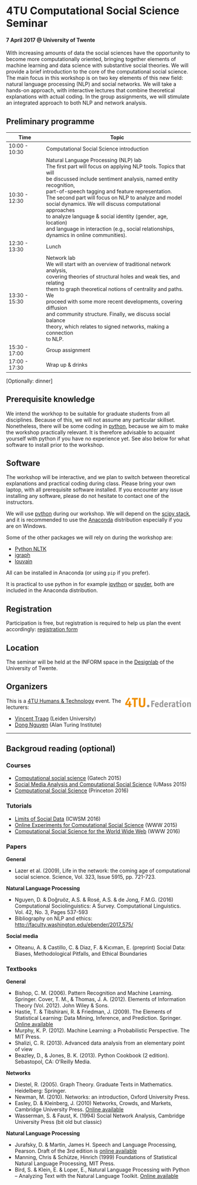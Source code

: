 4TU Computational Social Science Seminar 
=========================================
#### 7 April 2017 @ University of Twente


With increasing amounts of data the social sciences have the opportunity to become more computationally oriented, bringing together elements of machine learning and data science with substantive social theories. We will provide a brief introduction to the core of the computational social science. The main focus in this workshop is on two key elements of this new field: natural language processing (NLP) and social networks. We will take a hands-on approach, with interactive lectures that combine theoretical explanations with actual coding. In the group assignments, we will stimulate an integrated approach to both NLP and network analysis.


Preliminary programme
---------------------

| Time  | Topic |
| ------------- | ------------- |
| 10:00 - 10:30 | Computational Social Science introduction   |
| 10:30 - 12:30 | Natural Language Processing (NLP) lab  <br> The first part will focus on applying NLP tools. Topics that will <br>be discussed include sentiment analysis, named entity recognition, <br>part-of-speech tagging and feature representation.<br> The second part will focus on NLP to analyze and model <br>social dynamics. We will discuss computational approaches <br>to analyze language & social identity (gender, age, location) <br>and language in interaction (e.g., social relationships,<br> dynamics in online communities). |
| 12:30 - 13:30 | Lunch  |                                   
| 13:30 - 15:30 | Network lab <br> We will start with an overview of traditional network analysis, <br>  covering theories of structural holes and weak ties, and relating <br> them to graph theoretical notions of centrality and paths. We <br> proceed with some more recent developments, covering diffusion <br> and community structure. Finally, we discuss social balance <br> theory, which relates to signed networks, making a connection <br> to NLP.   |                               
| 15:30 - 17:00 | Group assignment |                          
| 17:00 - 17:30 | Wrap up & drinks  |                        

[Optionally: dinner]

Prerequisite knowledge
----------------------

We intend the workhop to be suitable for graduate students from all disciplines. Because of this, we will not assume any particular skillset. Nonetheless, there will be some coding in [python](https://www.python.org/), because we aim to make the workshop practically relevant. It is therefore advisable to acquaint yourself with python if you have no experience yet. See also below for what software to install prior to the workshop.

Software
--------

The workshop will be interactive, and we plan to switch between theoretical explanations and practical coding during class. Please bring your own laptop, with all prerequisite software installed. If you encounter any issue installing any software, please do not hesitate to contact one of the instructors.

We will use [python](https://www.python.org/) during our workshop. We will depend on the [scipy stack](http://www.scipy.org/), and it is recommended to use the [Anaconda](https://www.continuum.io/downloads) distribution especially if you are on Windows.

Some of the other packages we will rely on during the workshop are:

- [Python NLTK](http://www.nltk.org/)
- [igraph](http://igraph.org/)
- [louvain](https://pypi.python.org/pypi/louvain/)

All can be installed in Anaconda (or using `pip` if you prefer).

It is practical to use python in for example [ipython](http://ipython.org/) or [spyder](https://github.com/spyder-ide/spyder), both are included in the Anaconda distribution.

Registration
--------
Participation is free, but registration is required to help us plan the event accordingly: [registration form](https://goo.gl/forms/XyiyCmaZgaO01Jez2)

Location
--------
The seminar will be held at the INFORM space in the [Designlab](https://www.utwente.nl/en/designlab/) of the University of Twente. 

Organizers
--------
<img style="float: right;" src="img/4tu-federatie.png" alt="4TU">
This is a <a href="https://www.4tu.nl/ht/en/">4TU Humans & Technology</a> event. The lecturers: 

- [Vincent Traag](http://www.traag.net/) (Leiden University)
- [Dong Nguyen](http://www.dongnguyen.nl) (Alan Turing Institute)

---

Backgroud reading (optional)
--------

### Courses
* [Computational social science](https://github.com/jacobeisenstein/gt-css-class/blob/master/schedule.md) (Gatech 2015) 
* [Social Media Analysis and Computational Social Science](http://people.cs.umass.edu/~brenocon/smacss2015/) (UMass 2015) 
* [Computational Social Science](http://www.princeton.edu/~mjs3/soc596_f2016/) (Princeton 2016)

### Tutorials
* [Limits of Social Data](http://www.aolteanu.com/SocialDataLimitsTutorial/index.html) (ICWSM 2016) 
* [Online Experiments for Computational Social Science](https://eytan.github.io/www-15-tutorial/) (WWW 2015) 
* [Computational Social Science for the World Wide Web](https://sites.google.com/site/csswwwtutorial/home)  (WWW 2016) 

### Papers

**General**

* Lazer et al. (2009), Life in the network: the coming age of computational social science. Science, Vol. 323, Issue 5915, pp. 721-723.

**Natural Language Processing**

* Nguyen, D. & Doğruöz, A.S.  & Rosé, A.S. & de Jong, F.M.G. (2016) Computational Sociolinguistics: A Survey. Computational Linguistics. Vol. 42, No. 3, Pages 537-593
* Bibliography on NLP and ethics: <http://faculty.washington.edu/ebender/2017_575/>

**Social media**

* Olteanu, A. & Castillo, C. & Diaz, F. & Kıcıman, E. (preprint) Social Data: Biases, Methodological Pitfalls, and Ethical Boundaries

### Textbooks

**General**

* Bishop, C. M. (2006). Pattern Recognition and Machine Learning. Springer.
Cover, T. M., & Thomas, J. A. (2012). Elements of Information Theory (Vol. 2012). John Wiley & Sons.
* Hastie, T. &  Tibshirani, R. &  Friedman, J. (2009). The Elements of Statistical Learning: Data Mining, Inference, and Prediction. Springer. [Online available](https://statweb.stanford.edu/~tibs/ElemStatLearn/)
* Murphy, K. P. (2012). Machine Learning: a Probabilistic Perspective. The MIT Press.
* Shalizi, C. R. (2013). Advanced data analysis from an elementary point of view
* Beazley, D., & Jones, B. K. (2013). Python Cookbook (2 edition). Sebastopol, CA: O’Reilly Media.

**Networks**

* Diestel, R. (2005). Graph Theory. Graduate Texts in Mathematics. Heidelberg: Springer. 
* Newman, M. (2010). Networks: an introduction, Oxford University Press.
* Easley, D. & Kleinberg, J. (2010) Networks, Crowds, and Markets, Cambridge University Press. [Online available](https://www.cs.cornell.edu/home/kleinber/networks-book/)
* Wasserman, S. & Faust, K. (1994) Social Network Analysis, Cambridge University Press (bit old but classic)

**Natural Language Processing**

* Jurafsky, D. & Martin, James H. Speech and Language Processing, Pearson. Draft of the 3rd edition is [online available](https://web.stanford.edu/~jurafsky/slp3/)
* Manning, Chris & Schütze, Hinrich (1999) Foundations of Statistical Natural Language Processing, MIT Press.
* Bird, S. & Klein, E. & Loper, E., Natural Language Processing with Python – Analyzing Text with the Natural Language Toolkit. [Online available](http://www.nltk.org/book/)


